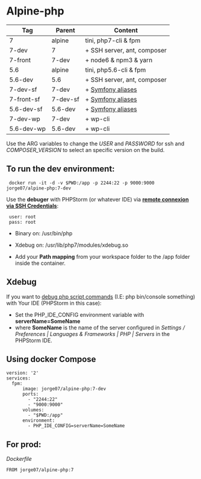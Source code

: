 # Alpine-php

|    Tag     | Parent     |        Content                                                                    |
|------------|------------|-----------------------------------------------------------------------------------|
| 7          | alpine     | tini, php7-cli & fpm                                                              |
| 7-dev      |   7        |  + SSH server, ant, composer                                                      |
| 7-front    | 7-dev      |   + node6 & npm3 & yarn                                                           |
| 5.6        | alpine     | tini, php5.6-cli & fpm                                                            |
| 5.6-dev    |  5.6       |  + SSH server, ant, composer                                                      |
| 7-dev-sf   | 7-dev      | + [Symfony aliases](https://github.com/jorge07/alpine-php/blob/symfony/README.md) |
| 7-front-sf | 7-dev-sf   | + [Symfony aliases](https://github.com/jorge07/alpine-php/blob/symfony/README.md) |
| 5.6-dev-sf | 5.6-dev    | + [Symfony aliases](https://github.com/jorge07/alpine-php/blob/symfony/README.md) |
| 7-dev-wp   | 7-dev      | + wp-cli                                                                          |
| 5.6-dev-wp | 5.6-dev    | + wp-cli                                                                          |

Use the ARG variables to change the *USER* and *PASSWORD* for ssh and *COMPOSER_VERSION* to select an specific version on the build. 

## To run the dev environment:

     docker run -it -d -v $PWD:/app -p 2244:22 -p 9000:9000 jorge07/alpine-php:7-dev

Use the **debuger** with PHPStorm (or whatever IDE) via **[remote connexion via SSH Credentials](https://confluence.jetbrains.com/display/PhpStorm/Working+with+Remote+PHP+Interpreters+in+PhpStorm)**:

     user: root 
     pass: root

 - Binary on: /usr/bin/php

 - Xdebug on: /usr/lib/php7/modules/xdebug.so
 
 - Add your **Path mapping** from your workspace folder to the /app folder inside the container.
 

## Xdebug

If you want to [debug php script commands](https://confluence.jetbrains.com/display/PhpStorm/Debugging+PHP+CLI+scripts+with+PhpStorm) (I.E: php bin/console something) with Your IDE (PHPStorm in this case):
 
 - Set the PHP_IDE_CONFIG environment variable with **serverName=SomeName**
 - where **SomeName** is the name of the server configured in *Settings / Preferences | Languages & Frameworks | PHP | Servers* in the PHPStorm IDE.
 
## Using docker Compose

    version: '2'
    services:
      fpm:
          image: jorge07/alpine-php:7-dev
          ports:
            - "2244:22"
            - "9000:9000"
          volumes:
            - "$PWD:/app"
          environment:
            - PHP_IDE_CONFIG=serverName=SomeName


## For prod:

*Dockerfile*

    FROM jorge07/alpine-php:7
